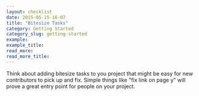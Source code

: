 ```yaml
---
layout: checklist
date: 2015-05-15-16-07
title: "Bitesize Tasks"
category: Getting Started
category_slug: getting-started
example:
example_title:
read_more:
read_more_title:
---
```


Think about adding bitesize tasks to you project that might be easy for new contributors to pick up and fix. Simple things like "fix link on page y" will prove a great entry point for people on your project.
